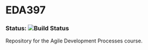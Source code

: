 # EDA397
### Status: ![Build Status](https://travis-ci.org/ITVolt/EDA397.svg?branch=master)

Repository for the Agile Development Processes course.
